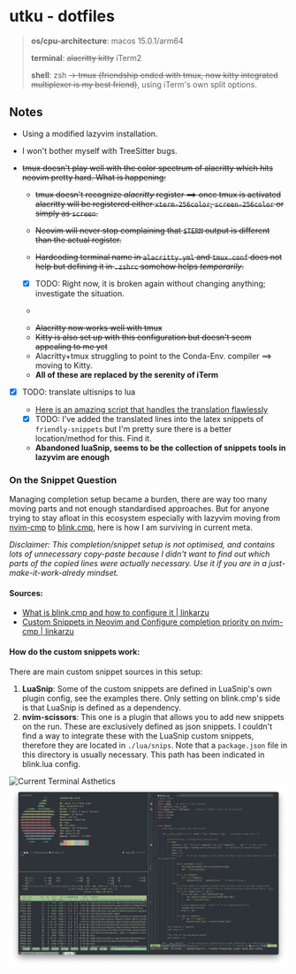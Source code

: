 # utku - dotfiles

> **os/cpu-architecture**: macos 15.0.1/arm64
> 
> **terminal**: ~~alacritty kitty~~ iTerm2
> 
> **shell**: zsh ~~-> tmux (friendship ended with tmux, now kitty integrated
> multiplexer is my best friend)~~, using iTerm's own split options.

## Notes

* Using a modified lazyvim installation.
* I won't bother myself with TreeSitter bugs.
* ~~tmux doesn't play well with the color spectrum of alacritty which hits neovim pretty hard.
  What is happening:~~

  * ~~tmux doesn't recognize *alacritty* register ==> once tmux is activated
    alacritty will be registered either `xterm-256color`, `screen-256color` or
    simply as `screen`.~~
  
  * ~~Neovim will never stop complaining that `$TERM` output is different than the
    actual register.~~

  * ~~Hardcoding terminal name in `alacritty.yml` and `tmux.conf` does not help
    but defining it in `.zshrc` somehow helps *temporarily*.~~

   * [x] TODO: Right now, it is broken again without changing anything; investigate the situation.

    * ~~~Solution was simple: switch to iTerm2~~~
    * ~~Alacritty now works well with tmux~~
    * ~~Kitty is also set up  with this configuration but doesn't seem appealing
      to me yet~~
    * Alacritty+tmux struggling to point to the Conda-Env. compiler ==> moving
      to Kitty.
    * **All of these are replaced by the serenity of iTerm**

* [x] TODO: translate ultisnips to lua

  * [Here is an amazing script that handles the translation flawlessly](https://github.com/L3MON4D3/LuaSnip/issues/201#issuecomment-950132369)

  * [x] TODO: I've added the translated lines into the latex snippets of
    `friendly-snippets` but I'm pretty sure there is a better location/method
    for this. Find it.
  * **Abandoned luaSnip, seems to be the collection of snippets tools in
  lazyvim are enough**

### On the Snippet Question
Managing completion setup became a burden, there are way too many moving parts and not enough standardised approaches. But for anyone trying to stay afloat in this ecosystem especially with lazyvim moving from [nvim-cmp](https://github.com/hrsh7th/nvim-cmp) to [blink.cmp](https://github.com/Saghen/blink.cmp), here is how I am surviving in current meta.

*Disclaimer: This completion/snippet setup is not optimised, and contains lots of unnecessary copy-paste because I didn't want to find out which parts of the copied lines were actually necessary. Use it if you are in a just-make-it-work-alredy mindset.*

#### Sources:
- [What is blink.cmp and how to configure it | linkarzu](https://www.youtube.com/watch?v=sBbplGeFffY
)
- [ Custom Snippets in Neovim and Configure completion priority on nvim-cmp  |
linkarzu](https://www.youtube.com/watch?v=GxnBIRl9UmA)

#### How do the custom snippets work:
There are main custom snippet sources in this setup:
1. **LuaSnip**: Some of the custom snippets are defined in LuaSnip's own plugin config, see the examples there. Only setting on blink.cmp's side is that LuaSnip is defined as a dependency.
2. **nvim-scissors**: This one is a plugin that allows you to add new snippets
   on the run. These are exclusively defined as json snippets. I couldn't find
   a way to integrate these with the LuaSnip custom snippets, therefore they
are located in `./lua/snips`. Note that a `package.json` file in this directory
is usually necessary. This path has been indicated in blink.lua config.




![Current Terminal Asthetics](./terminal.png)
![](./kitty_setup.png)



































